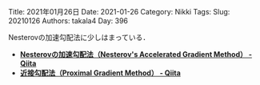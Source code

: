 ﻿Title: 2021年01月26日
Date: 2021-01-26
Category: Nikki
Tags: 
Slug: 20210126
Authors: takala4
Day: 396



Nesterovの加速勾配法に少しはまっている．


* **[Nesterovの加速勾配法（Nesterov's Accelerated Gradient Method） - Qiita](https://qiita.com/msekino/items/0b522df43d447c01e3ed)**
* **[近接勾配法（Proximal Gradient Method） - Qiita](https://qiita.com/msekino/items/9f217fcd735513627f65)**